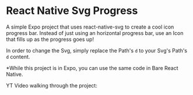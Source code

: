 # React Native Svg Progress 

A simple Expo project that uses react-native-svg to create a cool icon progress bar.
Instead of just using an horizontal progress bar, use an Icon that fills up as the progress goes up!

In order to change the Svg, simply replace the Path's `d` to your Svg's Path's `d` content.

*While this project is in Expo, you can use the same code in Bare React Native.

YT Video walking through the project:

